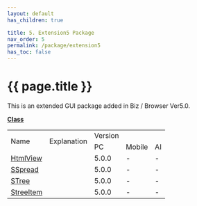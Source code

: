 ```yaml
---
layout: default
has_children: true

title: 5. Extension5 Package
nav_order: 5
permalink: /package/extension5
has_toc: false
---
```


# {{ page.title }}

This is an extended GUI package added in Biz / Browser Ver5.0.

<u><b>Class</b></u>

<table>
    <tr>
        <td rowspan="2">Name</td>
        <td rowspan="2">Explanation</td>
        <td>Version</td>
    </tr>
    <tr>
        <td>PC</td>
        <td>Mobile</td>
        <td>AI</td>
    </tr>
    <tr>
        <td><a href="/package/extension5/htmlview">HtmlView</a></td>
        <td></td>
        <td>5.0.0</td>
        <td>-</td>
        <td>-</td>
    </tr>
    <tr>
        <td><a href="/package/extension5/sspread">SSpread</a></td>
        <td></td>
        <td>5.0.0</td>
        <td>-</td>
        <td>-</td>
    </tr>
    <tr>
        <td><a href="/package/extension5/stree">STree</a></td>
        <td></td>
        <td>5.0.0</td>
        <td>-</td>
        <td>-</td>
    </tr>
    <tr>
        <td><a href="/package/extension5/streeitem">StreeItem</a></td>
        <td></td>
        <td>5.0.0</td>
        <td>-</td>
        <td>-</td>
    </tr>
</table>